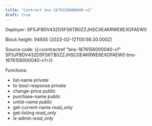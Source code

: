 ```yaml
---
title: "Contract bns-1676156000040-v1"
draft: true
---
```

Deployer: SP3JFBDV432D5FS6TB0ZZJHSC0E4KRWE6EXGFAEW0


 



Block height: 94935 (2023-02-12T00:56:30.000Z)

Source code: {{<contractref "bns-1676156000040-v1" SP3JFBDV432D5FS6TB0ZZJHSC0E4KRWE6EXGFAEW0 bns-1676156000040-v1>}}

Functions:

* list-name _private_
* to-bool-response _private_
* change-price _public_
* purchase-name _public_
* unlist-name _public_
* get-current-name _read_only_
* get-listing _read_only_
* is-admin _read_only_
